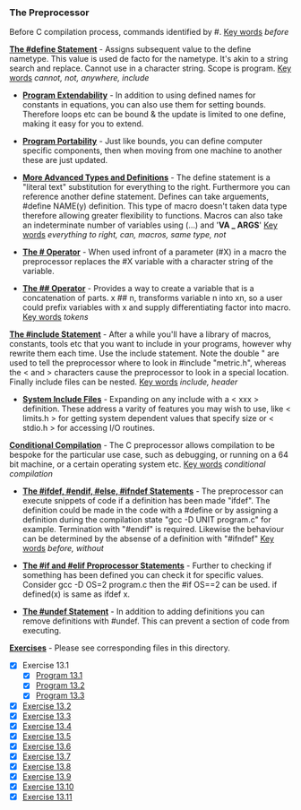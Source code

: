 ### The Preprocessor

Before C compilation process, commands identified by #. <u>Key words</u> *before*

<u>**The #define Statement**</u> - Assigns subsequent value to the define nametype. This value is used de facto for the nametype. It's akin to a string search and replace. Cannot use in a character string. Scope is program. <u>Key words</u> *cannot, not, anywhere, include*

* <u>**Program Extendability**</u> - In addition to using defined names for constants in equations, you can also use them for setting bounds. Therefore loops etc can be bound & the update is limited to one define, making it easy for you to extend.

* <u>**Program Portability**</u> - Just like bounds, you can define computer specific components, then when moving from one machine to another these are just updated.

* <u>**More Advanced Types and Definitions**</u> - The define statement is a "literal text" substitution for everything to the right. Furthermore you can reference another define statement. Defines can take arguements, #define NAME(y) definition. This type of macro doesn't taken data type therefore allowing greater flexibility to functions. Macros can also take an indeterminate number of variables using (...) and '__VA _ ARGS__' <u>Key words</u> *everything to right, can, macros, same type, not*

* <u>**The # Operator**</u> - When used infront of a parameter (#X) in a macro the preprocessor replaces the #X variable with a character string of the variable.

* <u>**The ## Operator**</u> - Provides a way to create a variable that is a concatenation of parts. x ## n, transforms variable n into xn, so a user could prefix variables with x and supply differentiating factor into macro. <u>Key words</u> *tokens*

<u>**The #include Statement**</u> - After a while you'll have a library of macros, constants, tools etc that you want to include in your programs, however why rewrite them each time. Use the include statement. Note the double " are used to tell the preprocessor where to look in #include "metric.h", whereas the < and > characters cause the preprocessor to look in a special location. Finally include files can be nested. <u>Key words</u> *include, header*

* <u>**System Include Files**</u> - Expanding on any include with a < xxx > definition. These address a varity of features you may wish to use, like < limits.h > for getting system dependent values that specify size or < stdio.h > for accessing I/O routines.

<u>**Conditional Compilation**</u> - The C preprocessor allows compilation to be bespoke for the particular use case, such as debugging, or running on a 64 bit machine, or a certain operating system etc. <u>Key words</u> *conditional compilation*

* <u>**The #ifdef, #endif, #else, #ifndef Statements**</u> - The preprocessor can execute snippets of code if a definition has been made "ifdef". The definition could be made in the code with a #define or by assigning a definition during the compilation state "gcc -D UNIT program.c" for example. Termination with "#endif" is required. Likewise the behaviour can be determined by the absense of a definition with "#ifndef" <u>Key words</u> *before, without*

* <u>**The #if and #elif Proprocessor Statements**</u> - Further to checking if something has been defined you can check it for specific values. Consider gcc -D OS=2 program.c then the #if OS==2 can be used. if defined(x) is same as ifdef x.

* <u>**The #undef Statement**</u> - In addition to adding definitions you can remove definitions with #undef. This can prevent a section of code from executing.

<u>**Exercises**</u> - Please see corresponding files in this directory.

- [x] Exercise 13.1
  - [x] [Program 13.1](Exercise_13.1/Program_13.1.c)
  - [x] [Program 13.2](Exercise_13.1/Program_13.2.c)
  - [x] [Program 13.3](Exercise_13.1/Program_13.3.c)
- [x] [Exercise 13.2](Exercise_13.2.c)
- [x] [Exercise 13.3](Exercise_13.3.c)
- [x] [Exercise 13.4](Exercise_13.4.c)
- [x] [Exercise 13.5](Exercise_13.5.c)
- [x] [Exercise 13.6](Exercise_13.6.c)
- [x] [Exercise 13.7](Exercise_13.7.c)
- [x] [Exercise 13.8](Exercise_13.8.c)
- [x] [Exercise 13.9](Exercise_13.9.c)
- [x] [Exercise 13.10](Exercise_13.10.c)
- [x] [Exercise 13.11](Exercise_13.11.c)
